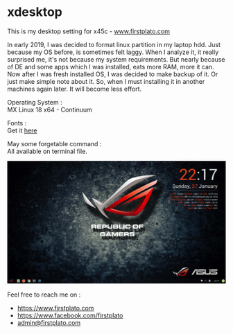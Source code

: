 # xdesktop
This is my desktop setting for x45c - www.firstplato.com

In early 2019, I was decided to format linux partition in my laptop hdd. Just because my OS before, is sometimes felt laggy. When I analyze it, it really surprised me, it's not because my system requirements. But nearly because of DE and some apps which I was installed, eats more RAM, more it can. Now after I was fresh installed OS, I was decided to make backup of it. Or just make simple note about it. So, when I must installing it in another machines again later. It will become less effort.

Operating System :
<br>MX Linux 18 x64 - Continuum

Fonts :
<br>Get it <a href="https://github.com/ipang-dwi/xfonts">here</a>

May some forgetable command :
<br>All available on terminal file.

<img src="https://github.com/ipang-dwi/xdesktop/blob/master/img/mydesktop.jpg"/>

Feel free to reach me on :
- https://www.firstplato.com
- https://www.facebook.com/firstplato
- admin@firstplato.com
